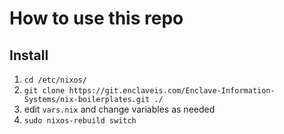 # How to use this repo

## Install
1. `cd /etc/nixos/`
2. `git clone https://git.enclaveis.com/Enclave-Information-Systems/nix-boilerplates.git ./`
3. edit `vars.nix` and change variables as needed
4. `sudo nixos-rebuild switch`

